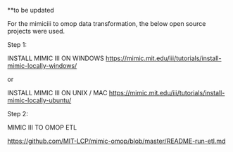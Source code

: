 
**to be updated

For the mimiciii to omop data transformation, the below open source projects were used.

Step 1:

INSTALL MIMIC III ON WINDOWS
https://mimic.mit.edu/iii/tutorials/install-mimic-locally-windows/

or

INSTALL MIMIC III ON UNIX / MAC
https://mimic.mit.edu/iii/tutorials/install-mimic-locally-ubuntu/

Step 2:

MIMIC III TO OMOP ETL

https://github.com/MIT-LCP/mimic-omop/blob/master/README-run-etl.md